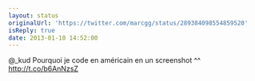 ```yaml
---
layout: status
originalUrl: 'https://twitter.com/marcgg/status/289384098554859520'
isReply: true
date: 2013-01-10 14:52:00
---
```


@_kud Pourquoi je code en américain en un screenshot ^^ http://t.co/b6AnNzsZ
